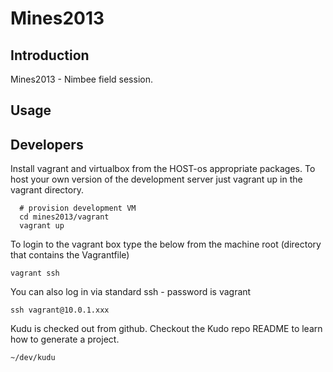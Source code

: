 Mines2013
=======

## Introduction

Mines2013 - Nimbee field session.

## Usage


## Developers

Install vagrant and virtualbox from the HOST-os appropriate packages. To host your own version of the development server just vagrant up in the vagrant directory.

```
  # provision development VM
  cd mines2013/vagrant
  vagrant up
```

To login to the vagrant box type the below from the machine root (directory that contains the Vagrantfile)

```
vagrant ssh
```

You can also log in via standard ssh - password is vagrant

```
ssh vagrant@10.0.1.xxx
```

Kudu is checked out from github.  Checkout the Kudo repo README to learn how to generate a project.

```
~/dev/kudu
```




